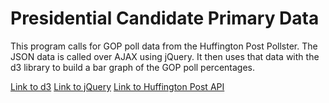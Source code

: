 # Presidential Candidate Primary Data

This program calls for GOP poll data from the Huffington Post Pollster. The JSON data is called over AJAX using jQuery. It then uses that data with the d3 library to build a bar graph of the GOP poll percentages.

[Link to d3](https://d3js.org)
[Link to jQuery](https://jquery.com/)
[Link to Huffington Post API](http://elections.huffingtonpost.com/pollster/api)
